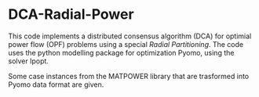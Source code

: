 # DCA-Radial-Power
This code implements a distributed consensus algorithm (DCA) for optimial power flow (OPF) problems using a special *Radial Partitioning*. The code uses the python modelling package for optimization Pyomo, using the solver Ipopt. 

Some case instances from the MATPOWER library that are trasformed into Pyomo data format are given. 
